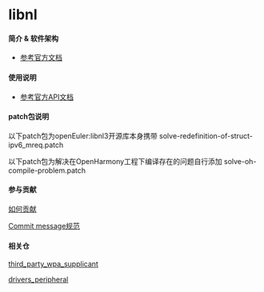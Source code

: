 # libnl

#### 简介 & 软件架构

- [参考官方文档](https://www.infradead.org/~tgr/libnl/)

#### 使用说明

- [参考官方API文档](https://www.infradead.org/~tgr/libnl/doc/api/group__cb.html)

#### patch包说明

以下patch包为openEuler:libnl3开源库本身携带
solve-redefinition-of-struct-ipv6_mreq.patch

以下patch包为解决在OpenHarmony工程下编译存在的问题自行添加
solve-oh-compile-problem.patch

#### 参与贡献

[如何贡献](https://gitee.com/openharmony/docs/blob/HEAD/zh-cn/contribute/参与贡献.md)

[Commit message规范](https://gitee.com/openharmony/device_qemu/wikis/Commit%20message%E8%A7%84%E8%8C%83)


#### 相关仓

[third_party_wpa_supplicant](https://gitee.com/openharmony/third_party_wpa_supplicant)

[drivers_peripheral](https://gitee.com/openharmony/drivers_peripheral)

